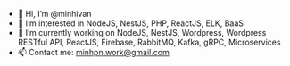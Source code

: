 - 👋 Hi, I’m @minhivan
- 👀 I’m interested in NodeJS, NestJS, PHP, ReactJS, ELK, BaaS
- 🌱 I’m currently working on NodeJS, NestJS, Wordpress, Wordpress RESTful API, ReactJS, Firebase, RabbitMQ, Kafka, gRPC, Microservices
- 📫 Contact me: minhpn.work@gmail.com

<!---
minhivan/minhivan is a ✨ special ✨ repository because its `README.md` (this file) appears on your GitHub profile.
You can click the Preview link to take a look at your changes.
--->
